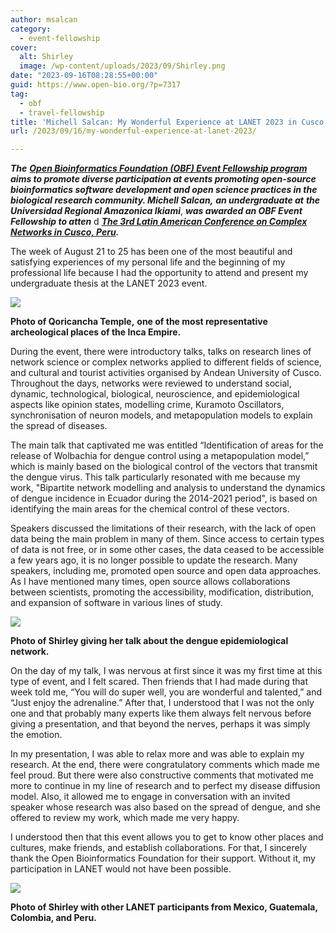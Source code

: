 ```yaml
---
author: msalcan
category:
  - event-fellowship
cover:
  alt: Shirley
  image: /wp-content/uploads/2023/09/Shirley.png
date: "2023-09-16T08:28:55+00:00"
guid: https://www.open-bio.org/?p=7317
tag:
  - obf
  - travel-fellowship
title: 'Michell Salcan: My Wonderful Experience at LANET 2023 in Cusco, Peru'
url: /2023/09/16/my-wonderful-experience-at-lanet-2023/

---
```

**_The_** [**_Open Bioinformatics Foundation (OBF) Event Fellowship program_**](/travel-awards) **_aims to promote diverse participation at events promoting open-source bioinformatics software development and open science practices in the biological research community. Michell Salcan,_** _**an undergraduate at**_ _**the Universidad Regional Amazonica Ikiami**_, **_was awarded an OBF Event Fellowship to atten_** d _**[The 3rd Latin American Conference on Complex Networks in Cusco, Peru](https://lanet2023.uandina.edu.pe/).**_

The week of August 21 to 25 has been one of the most beautiful and satisfying experiences of my personal life and the beginning of my professional life because I had the opportunity to attend and present my undergraduate thesis at the LANET 2023 event.

![](https://lh3.googleusercontent.com/_T4h8wGxMFii5jyDBlMghnCoazlM2CArzhsjU-ka0q8M4ZSiCXTvk_lSQ5yard-SS8EtrGP88Td3_lk_L2xv2we5k23730NNRy3gz4VTN7EbPpFZc73CSlzkkRmC4ht-t3igGqsRfuNGkbHPUZ2Uy_A)

**Photo of Qoricancha Temple,** **one of the most representative archeological places of the Inca Empire.**

During the event, there were introductory talks, talks on research lines of network science or complex networks applied to different fields of science, and cultural and tourist activities organised by Andean University of Cusco. Throughout the days, networks were reviewed to understand social, dynamic, technological, biological, neuroscience, and epidemiological aspects like opinion states, modelling crime, Kuramoto Oscillators, synchronisation of neuron models, and metapopulation models to explain the spread of diseases.

The main talk that captivated me was entitled “Identification of areas for the release of Wolbachia for dengue control using a metapopulation model,” which is mainly based on the biological control of the vectors that transmit the dengue virus. This talk particularly resonated with me because my work, "Bipartite network modelling and analysis to understand the dynamics of dengue incidence in Ecuador during the 2014-2021 period", is based on identifying the main areas for the chemical control of these vectors.

Speakers discussed the limitations of their research, with the lack of open data being the main problem in many of them. Since access to certain types of data is not free, or in some other cases, the data ceased to be accessible a few years ago, it is no longer possible to update the research. Many speakers, including me, promoted open source and open data approaches. As I have mentioned many times, open source allows collaborations between scientists, promoting the accessibility, modification, distribution, and expansion of software in various lines of study.

![](https://lh3.googleusercontent.com/hdFsCrHyj4gy6ZyDnecifJ56fuwxN-74U6uO8GdjWmV0r2J-6sh6KcivqW3bMdSdLJAEdYE7pXnt_W5YuK4pU_SyVTsmrqPdC1DNeoPPcfGZjzGG9qc_zlQaQ1YXA9cC7RhqjF4OolD62Ri-g5Y1DKs)

**Photo of Shirley giving her talk about the dengue epidemiological network.**

On the day of my talk, I was nervous at first since it was my first time at this type of event, and I felt scared. Then friends that I had made during that week told me, “You will do super well, you are wonderful and talented,” and “Just enjoy the adrenaline.” After that, I understood that I was not the only one and that probably many experts like them always felt nervous before giving a presentation, and that beyond the nerves, perhaps it was simply the emotion.

In my presentation, I was able to relax more and was able to explain my research. At the end, there were congratulatory comments which made me feel proud. But there were also constructive comments that motivated me more to continue in my line of research and to perfect my disease diffusion model. Also, it allowed me to engage in conversation with an invited speaker whose research was also based on the spread of dengue, and she offered to review my work, which made me very happy.

I understood then that this event allows you to get to know other places and cultures, make friends, and establish collaborations. For that, I sincerely thank the Open Bioinformatics Foundation for their support. Without it, my participation in LANET would not have been possible.

![](https://lh4.googleusercontent.com/3kFDlR12eacFsYp66cDzbRCh61Zm8g1siEyZF-OiIIoeyu3s3SYqmEuZb7T6jgVyzRMGhLIG2DyKPGTWf8Tjkt42_HTFLbi7-y0NBhiyWtr4KwVhRbYi8LtLG_CwaPBRtkhOtTCpQU6wao2doK9pY2M)

**Photo of Shirley with other LANET participants from Mexico, Guatemala, Colombia, and Peru.**
